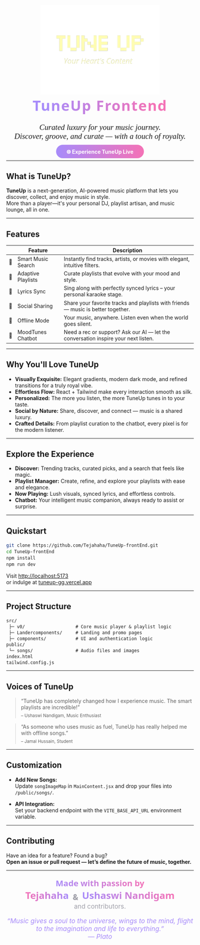 <p align="center">
  <img src="https://github.com/Tejahaha/TuneUp-frontEnd/blob/main/src/tuneup.png" alt="TuneUp Logo" height="240"/><br>
  <span style="font-size:2.4rem;font-family:Montserrat,Segoe UI,Helvetica Neue,Arial,sans-serif;font-weight:800;background:linear-gradient(90deg,#a78bfa 10%,#f472b6 90%);color:transparent;-webkit-background-clip:text;background-clip:text;display:inline-block;letter-spacing:2px;">
    TuneUp Frontend
  </span>
</p>

<p align="center" style="font-family:Montserrat;font-size:1.3rem;">
  <em>Curated luxury for your music journey.<br>
  Discover, groove, and curate — with a touch of royalty.</em>
</p>

<p align="center">
  <a href="https://tuneup-gg.vercel.app" style="background:linear-gradient(90deg,#a78bfa,#f472b6);color:#fff;padding:0.7em 2em;border-radius:2em;font-weight:700;text-decoration:none;">
    🌐 Experience TuneUp Live
  </a>
</p>

---

## What is TuneUp?

**TuneUp** is a next-generation, AI-powered music platform that lets you discover, collect, and enjoy music in style.  
More than a player—it's your personal DJ, playlist artisan, and music lounge, all in one.

---

## Features

| &nbsp; | **Feature**          | **Description**                                                                         |
|:------:|----------------------|----------------------------------------------------------------------------------------|
| 💎     | Smart Music Search   | Instantly find tracks, artists, or movies with elegant, intuitive filters.             |
| 🎼     | Adaptive Playlists   | Curate playlists that evolve with your mood and style.                                 |
| 📝     | Lyrics Sync          | Sing along with perfectly synced lyrics – your personal karaoke stage.                 |
| 🤝     | Social Sharing       | Share your favorite tracks and playlists with friends — music is better together.      |
| 📴     | Offline Mode         | Your music, anywhere. Listen even when the world goes silent.                          |
| 🤖     | MoodTunes Chatbot    | Need a rec or support? Ask our AI — let the conversation inspire your next listen.     |

---

## Why You'll Love TuneUp

- **Visually Exquisite:** Elegant gradients, modern dark mode, and refined transitions for a truly royal vibe.
- **Effortless Flow:** React + Tailwind make every interaction smooth as silk.
- **Personalized:** The more you listen, the more TuneUp tunes in to your taste.
- **Social by Nature:** Share, discover, and connect — music is a shared luxury.
- **Crafted Details:** From playlist curation to the chatbot, every pixel is for the modern listener.

---

## Explore the Experience

- **Discover:** Trending tracks, curated picks, and a search that feels like magic.
- **Playlist Manager:** Create, refine, and explore your playlists with ease and elegance.
- **Now Playing:** Lush visuals, synced lyrics, and effortless controls.
- **Chatbot:** Your intelligent music companion, always ready to assist or surprise.

---

## Quickstart

```sh
git clone https://github.com/Tejahaha/TuneUp-frontEnd.git
cd TuneUp-frontEnd
npm install
npm run dev
```

Visit [http://localhost:5173](http://localhost:5173)  
or indulge at [tuneup-gg.vercel.app](https://tuneup-gg.vercel.app)

---

## Project Structure

```
src/
 ├─ v0/                   # Core music player & playlist logic
 ├─ Landercomponents/     # Landing and promo pages
 ├─ components/           # UI and authentication logic
public/
 └─ songs/                # Audio files and images
index.html
tailwind.config.js
```

---

## Voices of TuneUp

> “TuneUp has completely changed how I experience music. The smart playlists are incredible!”  
> <sub>– Ushaswi Nandigam, Music Enthusiast</sub>

> “As someone who uses music as fuel, TuneUp has really helped me with offline songs.”  
> <sub>– Jamal Hussain, Student</sub>

---

## Customization

- **Add New Songs:**  
  Update `songImageMap` in `MainContent.jsx` and drop your files into `/public/songs/`.

- **API Integration:**  
  Set your backend endpoint with the `VITE_BASE_API_URL` environment variable.

---

## Contributing

Have an idea for a feature? Found a bug?  
**Open an issue or pull request — let’s define the future of music, together.**

---

<p align="center" style="font-size:1.15rem;">
  <b style="background:linear-gradient(90deg,#a78bfa,#f472b6);color:transparent;-webkit-background-clip:text;background-clip:text;font-size:1.2em;font-family:Montserrat,Segoe UI,Helvetica Neue,Arial,sans-serif;padding:0 0.35em;">
    Made with passion by
  </b>
  <br>
  <a href="https://github.com/Tejahaha" style="background:linear-gradient(90deg,#f472b6,#a78bfa);color:transparent;-webkit-background-clip:text;background-clip:text;font-size:1.4em;font-weight:700;font-family:Montserrat,Segoe UI,Helvetica Neue,Arial,sans-serif;text-decoration:none;margin:0 0.2em;display:inline-block;">
    Tejahaha
  </a>
  <span style="font-size:1.2em;font-weight:800;color:#a1a1aa;vertical-align:middle;">&</span>
  <a href="https://github.com/ushaswi-nandigam" style="background:linear-gradient(90deg,#a78bfa,#f472b6);color:transparent;-webkit-background-clip:text;background-clip:text;font-size:1.4em;font-weight:700;font-family:Montserrat,Segoe UI,Helvetica Neue,Arial,sans-serif;text-decoration:none;margin:0 0.2em;display:inline-block;">
    Ushaswi Nandigam
  </a>
  <br>
  <span style="color:#a1a1aa;font-size:1.08rem;">and contributors.</span>
</p>

<p align="center" style="font-size:1.1rem;color:#a78bfa;">
  <em>“Music gives a soul to the universe, wings to the mind, flight to the imagination and life to everything.”<br>
  — Plato</em>
</p>
